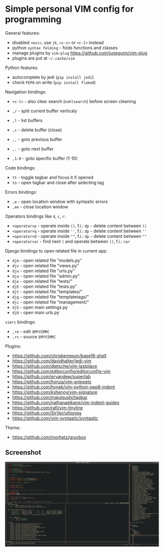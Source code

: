 Simple personal VIM config for programming
==========================================

General features:
 * disabled `<esc>`, use `jk`, `<c-c>` or `<c-[>` instead
 * python `syntax folding` - folds functions and classes
 * manage plugins by `vim-plug` https://github.com/junegunn/vim-plug
 * plugins are put at `~/.cache/vim`

Python features:
 * autocomplete by jedi (`pip install jedi`)
 * check `PEP8` on write (`pip install flake8`)

Navigation bindings:
 * `<c-l>` - also clear search (`nohlsearch`) before screen cleaning
 * `,/` - split current buffer verticaly

 * `,l` - list buffers
 * `,c` - delete buffer (close)
 * `,,` - goto previous buffer
 * `,.` - goto next buffer
 * `,1-0` - goto specific buffer (1-10)

Code bindings:
 * `tt` - toggle tagbar and focus it if opened
 * `to` - open tagbar and close after selecting tag

Errors bindings:
 * `,e` - open location window with syntastic errors
 * `,ee` - close location window

Operators bindings like `d`, `c`, `r`:
 * `<operator>p` - operate inside `()`, f.i.: `dp` - delete content between `()`
 * `<operator>q` - operate inside `''`, f.i.: `dp` - delete content between `''`
 * `<operator>Q` - operate inside `""`, f.i.: `dp` - delete content between `""`
 * `<operator>ar` - find next `(` and operate between `()`, f.i.: `car`

Django bindings to open related file in current app:
 * `djm` - open related file "models.py"
 * `djv` - open related file "views.py"
 * `dju` - open related file "urls.py"
 * `dja` - open related file "admin.py"
 * `dje` - open related file "tests/"
 * `djE` - open related file "tests.py"
 * `djt` - open related file "templates/" 
 * `djg` - open related file "templatetags/" 
 * `djc` - open related file "management/" 
 * `djS` - open main settings.py
 * `djU` - open main urls.py

`vimrc` bindings:
 * `,re` - edit `$MYVIMRC`
 * `,rs` - source `$MYVIMRC`

Plugins:
 * https://github.com/chriskempson/base16-shell
 * https://github.com/davidhalter/jedi-vim
 * https://github.com/dietsche/vim-lastplace
 * https://github.com/editorconfig/editorconfig-vim
 * https://github.com/ervandew/supertab
 * https://github.com/honza/vim-snippets
 * https://github.com/hynek/vim-python-pep8-indent
 * https://github.com/kshenoy/vim-signature
 * https://github.com/majutsushi/tagbar
 * https://github.com/nathanaelkane/vim-indent-guides
 * https://github.com/rafi/vim-tinyline
 * https://github.com/SirVer/ultisnips
 * https://github.com/vim-syntastic/syntastic

Theme:
 * https://github.com/morhetz/gruvbox

Screenshot
----------
![vim screenshot](https://raw.githubusercontent.com/onjin/.vim/master/screenshot.png)
